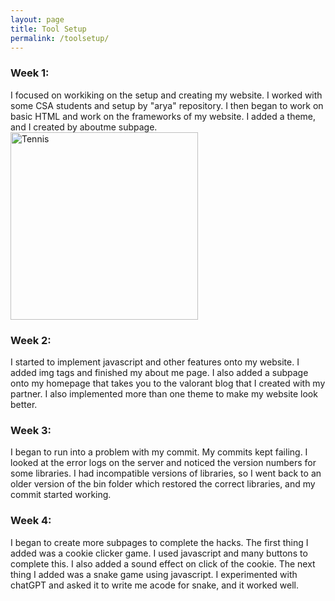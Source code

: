 ```yaml
---
layout: page
title: Tool Setup
permalink: /toolsetup/
---
```



<h3>Week 1:</h3>
I focused on workiking on the setup and creating my website. I worked with some CSA students and setup by "arya" repository. I then began to work on basic HTML and work on the frameworks of my website. I added a theme, and I created by aboutme subpage.

<img src="{{site.baseurl}}/images/menshawn.png" alt="Tennis" width="" height="300">


<h3>Week 2:</h3>
I started to implement javascript and other features onto my website. I added img tags and finished my about me page. I also added a subpage onto my homepage that takes you to the valorant blog that I created with my partner. I also implemented more than one theme to make my website look better.

<h3>Week 3:</h3>
I began to run into a problem with my commit. My commits kept failing. I looked at the error logs on the server and noticed the version numbers for some libraries. I had incompatible versions of libraries, so I went back to an older version of the bin folder which restored the correct libraries, and my commit started working.

<h3>Week 4:</h3>
I began to create more subpages to complete the hacks. The first thing I added was a cookie clicker game. I used javascript and many buttons to complete this. I also added a sound effect on click of the cookie. The next thing I added was a snake game using javascript. I experimented with chatGPT and asked it to write me acode for snake, and it worked well. 



